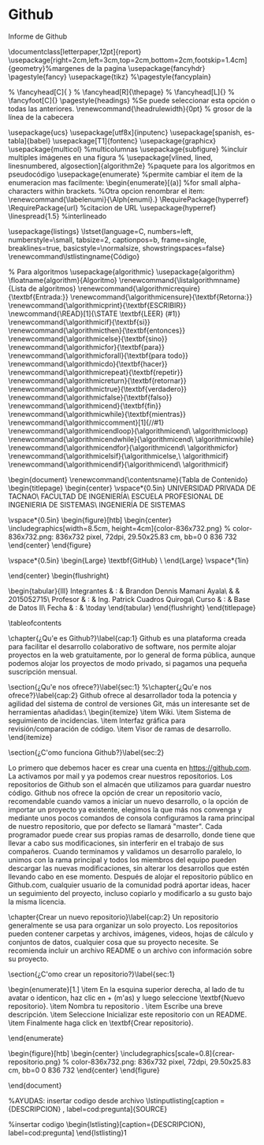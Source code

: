 # Github
Informe de Github


\documentclass[letterpaper,12pt]{report}
\usepackage[right=2cm,left=3cm,top=2cm,bottom=2cm,footskip=1.4cm]{geometry}%margenes de la pagina
\usepackage{fancyhdr}
\pagestyle{fancy}
\usepackage{tikz}
%\pagestyle{fancyplain}

% \fancyhead[C]{ }
% \fancyhead[R]{\thepage}
% \fancyhead[L]{}
% \fancyfoot[C]{}
\pagestyle{headings} %Se puede seleccionar esta opción o todas las anteriores.
\renewcommand{\headrulewidth}{0pt} % grosor de la línea de la cabecera

\usepackage{ucs}
\usepackage[utf8x]{inputenc}
\usepackage[spanish, es-tabla]{babel}
\usepackage[T1]{fontenc}
\usepackage{graphicx}
\usepackage{multicol} %multicolumnas
\usepackage{subfigure} %incluir multiples imágenes en una figura
% \usepackage[vlined, lined, linesnumbered, algosection]{algorithm2e} %paquete para los algoritmos en pseudocódigo
\usepackage{enumerate} %permite cambiar el item de la enumeracion mas facilmente: \begin{enumerate}[(a)] %for small alpha-characters within brackets.
						%Otra opcion renombrar el item: \renewcommand{\labelenumi}{\Alph{enumi}.}
\RequirePackage{hyperref}
\RequirePackage{url} %citacion de URL
\usepackage{hyperref}
\linespread{1.5} %interlineado

\usepackage{listings}
\lstset{language=C, numbers=left, numberstyle=\small, tabsize=2, captionpos=b, frame=single, breaklines=true, basicstyle=\normalsize, showstringspaces=false}
\renewcommand\lstlistingname{Código}

% Para algoritmos
\usepackage{algorithmic}
\usepackage{algorithm}
\floatname{algorithm}{Algoritmo}
\renewcommand{\listalgorithmname}{Lista de algoritmos}
\renewcommand{\algorithmicrequire}{\textbf{Entrada:}}
\renewcommand{\algorithmicensure}{\textbf{Retorna:}}
\renewcommand{\algorithmicprint}{\textbf{ESCRIBIR}}
\newcommand{\READ}[1]{\STATE \textbf{LEER} (#1)}
\renewcommand{\algorithmicif}{\textbf{si}}
\renewcommand{\algorithmicthen}{\textbf{entonces}}
\renewcommand{\algorithmicelse}{\textbf{sino}}
\renewcommand{\algorithmicfor}{\textbf{para}}
\renewcommand{\algorithmicforall}{\textbf{para todo}}
\renewcommand{\algorithmicdo}{\textbf{hacer}}
\renewcommand{\algorithmicrepeat}{\textbf{repetir}}
\renewcommand{\algorithmicreturn}{\textbf{retornar}}
\renewcommand{\algorithmictrue}{\textbf{verdadero}}
\renewcommand{\algorithmicfalse}{\textbf{falso}}
\renewcommand{\algorithmicend}{\textbf{fin}}
\renewcommand{\algorithmicwhile}{\textbf{mientras}}
\renewcommand{\algorithmiccomment}[1]{//#1}
\renewcommand{\algorithmicendloop}{\algorithmicend\ \algorithmicloop}
\renewcommand{\algorithmicendwhile}{\algorithmicend\ \algorithmicwhile}
\renewcommand{\algorithmicendfor}{\algorithmicend\ \algorithmicfor}
\renewcommand{\algorithmicelsif}{\algorithmicelse,\ \algorithmicif}
\renewcommand{\algorithmicendif}{\algorithmicend\ \algorithmicif}

\begin{document}
\renewcommand{\contentsname}{Tabla de Contenido}
\begin{titlepage}
\begin{center}
\vspace*{0.5in}
UNIVERSIDAD PRIVADA DE TACNAO\\
FACULTAD DE INGENIERÍA\\
ESCUELA PROFESIONAL DE INGENIERIA DE SISTEMAS\\
INGENIERÍA DE SISTEMAS

\vspace*{0.5in}
\begin{figure}[htb]
\begin{center}
	\includegraphics[width=8.5cm, height=4cm]{color-836x732.png}
	% color-836x732.png: 836x732 pixel, 72dpi, 29.50x25.83 cm, bb=0 0 836 732
\end{center}
\end{figure}



\vspace*{0.5in}
\begin{Large}
\textbf{GitHub} \\
\end{Large}
\vspace*{1in}


\end{center}
\begin{flushright}

\begin{tabular}{lll}
Integrantes & : & Brandon Dennis Mamani Ayala\\
          &   & 2015052715\\ 
Profesor & : & Ing. Patrick Cuadros Quiroga\\
Curso & : & Base de Datos II\\
Fecha & : & \today
\end{tabular}
\end{flushright}
\end{titlepage}

\tableofcontents

\chapter{¿Qu\'e es Github?}\label{cap:1}
Github es una plataforma creada para facilitar el desarrollo colaborativo de software, nos permite alojar proyectos en la web gratuitamente, por lo general de forma pública, aunque podemos alojar los proyectos de modo privado, si pagamos una pequeña suscripción mensual.

\section{¿Qu\'e nos ofrece?}\label{sec:1}
%\chapter{¿Qu\'e nos ofrece?}\label{cap:2}
Github ofrece al desarrollador toda la potencia y agilidad del sistema de control de versiones Git, más un interesante set de herramientas añadidas:\\
 \begin{itemize}
         \item Wiki.
         \item Sistema de seguimiento de incidencias.
          \item Interfaz gráfica para revisión/comparación de código.
           \item Visor de ramas de desarrollo.
    \end{itemize}
    
\section{¿C\'omo funciona Github?}\label{sec:2}

Lo primero que debemos hacer es crear una cuenta en https://github.com. La activamos por mail y ya podemos crear nuestros repositorios. Los repositorios de Github son el almacén que utilizamos para guardar nuestro código. Github nos ofrece la opción de crear un repositorio vacío, recomendable cuando vamos a iniciar un nuevo desarrollo, o la opción de importar un proyecto ya existente, elegimos la que más nos convenga y mediante unos pocos comandos de consola configuramos la rama principal de nuestro repositorio, que por defecto se llamará "master". Cada programador puede crear sus propias ramas de desarrollo, donde tiene que llevar a cabo sus modificaciones, sin interferir en el trabajo de sus compañeros. Cuando terminamos y validamos un desarrollo paralelo, lo unimos con la rama principal y todos los miembros del equipo pueden descargar las nuevas modificaciones, sin alterar los desarrollos que estén llevando cabo en ese momento. Después de alojar el repositorio público en Github.com, cualquier usuario de la comunidad podrá aportar ideas, hacer un seguimiento del proyecto, incluso copiarlo y modificarlo a su gusto bajo la misma licencia.




\chapter{Crear un nuevo repositorio}\label{cap:2}
Un repositorio generalmente se usa para organizar un solo proyecto. Los repositorios pueden contener carpetas y archivos, imágenes, videos, hojas de cálculo y conjuntos de datos, cualquier cosa que su proyecto necesite. Se recomienda incluir un archivo README o un archivo con información sobre su proyecto.

\section{¿C\'omo crear un repositorio?}\label{sec:1}

\begin{enumerate}[1.]
    \item En la esquina superior derecha, al lado de tu avatar o identicon, haz clic en + (m\'as) y luego seleccione \textbf{Nuevo repositorio}.
    \item Nombra tu repositorio .
    \item Escribe una breve descripción.
    \item Seleccione Inicializar este repositorio con un README.
    \item Finalmente haga click en \textbf{Crear repositorio}.
    
\end{enumerate}

\begin{figure}[htb]
\begin{center}
	\includegraphics[scale=0.8]{crear-repositorio.png}
	% color-836x732.png: 836x732 pixel, 72dpi, 29.50x25.83 cm, bb=0 0 836 732
\end{center}
\end{figure}

\end{document}

%AYUDAS:
insertar codigo desde archivo
\lstinputlisting[caption ={DESCRIPCION} , label=cod:pregunta]{SOURCE}

%insertar codigo
\begin{lstlisting}[caption={DESCRIPCION}, label=cod:pregunta]
\end{lstlisting}1
